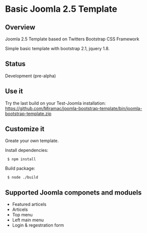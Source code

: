 Basic Joomla 2.5 Template
==================================================

Overview
--------------------------------------
Joomla 2.5 Template based on Twitters Bootstrap CSS Framework

Simple basic template with bootstrap 2.1, jquery 1.8. 

## Status

Development (pre-alpha)


## Use it

 Try the last build on your Test-Joomla installation: https://github.com/Miramac/joomla-bootstrap-template/bin/joomla-bootstrap-template.zip

## Customize it
Greate your own template. 

Install dependencies:	

	 $ npm install 
	
Build package:	
	
	 $ node ./build


Supported Joomla componets and moduels
--------------------------------------
 * Featured articels
 * Articels
 * Top menu
 * Left main menu
 * Login & regestration form
 
 
 

